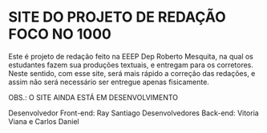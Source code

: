# SITE DO PROJETO DE REDAÇÃO FOCO NO 1000
  Este é projeto de redação feito na EEEP Dep Roberto Mesquita, 
  na qual os estudantes fazem sua produções textuais, e entregam para
  os corretores. Neste sentido, com esse site, será mais rápido a correção
  das redações, e assim não será necessário ser entregue apenas fisicamente.

  OBS.: O SITE AINDA ESTÁ EM DESENVOLVIMENTO

  Desenvolvedor Front-end: Ray Santiago
  Desenvolvedores Back-end: Vitoria Viana e Carlos Daniel
